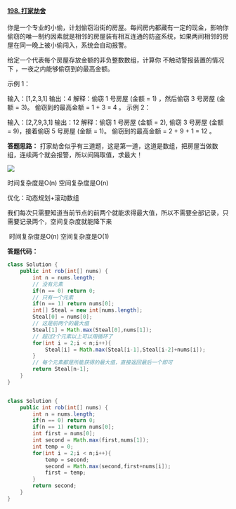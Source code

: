 #### [198. 打家劫舍](https://leetcode-cn.com/problems/house-robber/)

你是一个专业的小偷，计划偷窃沿街的房屋。每间房内都藏有一定的现金，影响你偷窃的唯一制约因素就是相邻的房屋装有相互连通的防盗系统，如果两间相邻的房屋在同一晚上被小偷闯入，系统会自动报警。

给定一个代表每个房屋存放金额的非负整数数组，计算你 不触动警报装置的情况下 ，一夜之内能够偷窃到的最高金额。

示例 1：

输入：[1,2,3,1]
输出：4
解释：偷窃 1 号房屋 (金额 = 1) ，然后偷窃 3 号房屋 (金额 = 3)。
     偷窃到的最高金额 = 1 + 3 = 4 。
示例 2：

输入：[2,7,9,3,1]
输出：12
解释：偷窃 1 号房屋 (金额 = 2), 偷窃 3 号房屋 (金额 = 9)，接着偷窃 5 号房屋 (金额 = 1)。
     偷窃到的最高金额 = 2 + 9 + 1 = 12 。



**答题思路：** 打家劫舍似乎有三道题，这是第一道，这道是数组，把房屋当做数组，连续两个就会报警，所以间隔取值，求最大！

![](C:\Users\yangjiewei\Desktop\公众号\stealHouse.png)

时间复杂度是O(n)   空间复杂度是O(n)   

优化：动态规划+滚动数组

​	我们每次只需要知道当前节点的前两个就能求得最大值，所以不需要全部记录，只需要记录两个，空间复杂度就能降下来

​	时间复杂度是O(n)   空间复杂度是O(1)   

**答题代码：**

```java
class Solution {
    public int rob(int[] nums) {
        int n = nums.length;
        // 没有元素 
        if(n == 0) return 0;
        // 只有一个元素
        if(n == 1) return nums[0];
        int[] Steal = new int[nums.length];
        Steal[0] = nums[0];
        // 这是前两个的最大值
        Steal[1] = Math.max(Steal[0],nums[1]);
        // 超过2个元素以上可以用循环了
        for(int i = 2;i < n;i++){
            Steal[i] = Math.max(Steal[i-1],Steal[i-2]+nums[i]);
        }
        // 每个元素都是所能获得的最大值，直接返回最后一个即可
        return Steal[n-1];
    }
}


class Solution {
    public int rob(int[] nums) {
        int n = nums.length;
        if(n == 0) return 0;
        if(n == 1) return nums[0];
        int first = nums[0];
        int second = Math.max(first,nums[1]);
        int temp = 0;
        for(int i = 2;i < n;i++){
            temp = second;
            second = Math.max(second,first+nums[i]);
            first = temp;
        }
        return second;
    }
}
```

